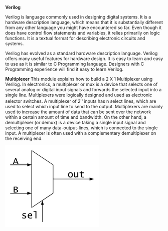 **Verilog**

Verilog is language commonly used in designing digital systems. It is a hardware description language, which means that it is substantially different from any other language you might have encountered so far. Even though it does have control flow statements and variables, it relies primarily on logic functions. It is a textual format for describing electronic circuits and systems.  

Verilog has evolved as a standard hardware description language. Verilog offers many useful features for hardware design. It is easy to learn and easy to use as it is similar to C Programming language. Designers with C Programming experience will find it easy to learn Verilog.  

**Multiplexer**
This module explains how to build a 2 X 1 Multiplexer using Verilog. In electronics, a multiplexer or mux is a device that selects one of several analog or digital input signals and forwards the selected input into a single line. Multiplexers were logically designed and used as electronic selector switches. A multiplexer of 2<sup>n</sup> inputs has n select lines, which are used to select which input line to send to the output. Multiplexers are mainly used to increase the amount of data that can be sent over the network within a certain amount of time and bandwidth. On the other hand, a demultiplexer (or demux) is a device taking a single input signal and selecting one of many data-output-lines, which is connected to the single input. A multiplexer is often used with a complementary demultiplexer on the receiving end.

<img  src="images/Multiplexer.png">
